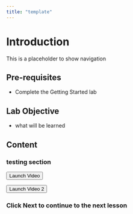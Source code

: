 ```yaml
---
title: "template"
---
```



# Introduction
This is a placeholder to show navigation 

## Pre-requisites
- Complete the Getting Started lab 

## Lab Objective
- what will be learned

## Content


### testing section

<button class="btn" onclick="vidPop('b2cb6220-bebe-4a47-a110-26ca150b2173')">Launch Video</button>

<button class="btn" onclick="vidPop('483abf7f-d623-49fe-a1f6-ea2fcb082763')">Launch Video 2</button>


### Click Next to continue to the next lesson